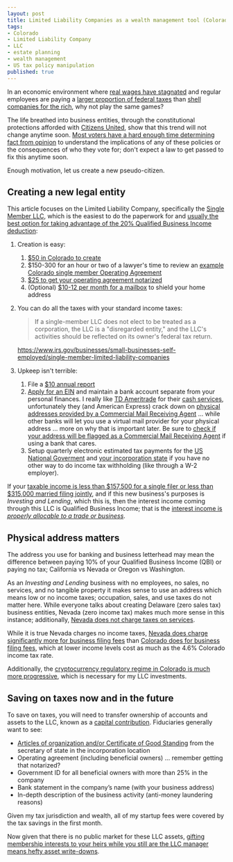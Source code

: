 ```yaml
---
layout: post
title: Limited Liability Companies as a wealth management tool (Colorado)
tags:
- Colorado
- Limited Liability Company
- LLC
- estate planning
- wealth management
- US tax policy manipulation
published: true
---
```

In an economic environment where [real wages have stagnated](https://www.pewresearch.org/fact-tank/2018/08/07/for-most-us-workers-real-wages-have-barely-budged-for-decades/)
and regular employees are paying a [larger proportion of federal taxes](https://www.cbpp.org/research/federal-tax/policy-basics-where-do-federal-tax-revenues-come-from)
than [shell companies for the rich](https://www.icij.org/investigations/panama-papers/), why not play the same games?

The life breathed into business entities, through the constitutional protections afforded with
[Citizens United](https://www.fec.gov/updates/citizens-united-v-fecsupreme-court/),
show that this trend will not change anytime soon.
[Most voters have a hard enough time determining fact from opinion](https://www.journalism.org/2018/06/18/distinguishing-between-factual-and-opinion-statements-in-the-news/)
to understand the implications of any of these policies or the consequences of who they vote for; don't expect a law to get passed to fix this anytime soon.

Enough motivation, let us create a new pseudo-citizen.

## Creating a new legal entity
This article focuses on the Limited Liability Company,
specifically the [Single Member LLC](https://www.irs.gov/businesses/small-businesses-self-employed/single-member-limited-liability-companies),
which is the easiest to do the paperwork for and [usually the best option for taking advantage of the 20% Qualified Business Income deduction](https://www.thetaxadviser.com/issues/2020/mar/optimal-choice-entity-qbi-deduction.html):

1. Creation is easy:
    1. [$50 in Colorado to create](https://www.sos.state.co.us/pubs/info_center/fees/business.html)
    1. $150-300 for an hour or two of a lawyer's time to review an [example Colorado single member Operating Agreement](https://docs.google.com/document/d/1-tHY7_rG3Cn-Pf3ELQUKLJ_j2uoGqucMHUU4YwDDaUE/edit)
    1. [$25 to get your operating agreement notarized](https://www.notarize.com/pricing)
    1. (Optional) [$10-12 per month for a mailbox](https://www.anytimemailbox.com/l/usa/colorado) to shield your home address
1. You can do all the taxes with your standard income taxes:
    > If a single-member LLC does not elect to be treated as a corporation, the LLC is a "disregarded entity," and the LLC's activities should be reflected on its owner's federal tax return.
    
    <https://www.irs.gov/businesses/small-businesses-self-employed/single-member-limited-liability-companies>
1. Upkeep isn't terrible:
    1. File a [$10 annual report](https://www.sos.state.co.us/pubs/business/FAQs/reports.html)
    1. [Apply for an EIN](https://www.irs.gov/businesses/small-businesses-self-employed/apply-for-an-employer-identification-number-ein-online) and maintain a bank account separate from your personal finances. I really like [TD Ameritrade](https://www.tdameritrade.com/account-types/specialty.page) for their [cash services](https://www.tdameritrade.com/investment-products/cash-solutions/cash-services.page), unfortunately they (and American Express) crack down on [physical addresses provided by a Commercial Mail Receiving Agent](https://help.virtualpostmail.com/article/224-2019-02-21-proof-of-address-for-business-bank-accounts) ... while other banks will let you use a virtual mail provider for your physical address ... more on why that is important later. Be sure to [check if your address will be flagged as a Commercial Mail Receiving Agent](https://tools.usps.com/zip-code-lookup.htm?byaddress) if using a bank that cares.
    1. Setup quarterly electronic estimated tax payments for the [US National Goverment](https://www.forbes.com/sites/ashleaebeling/2014/04/08/the-easy-way-to-make-estimated-tax-payments/) and [your incorporation state](https://www.colorado.gov/pacific/tax/business-income-estimated-payments) if you have no other way to do income tax withholding (like through a W-2 employer).

If your [taxable income is less than $157,500 for a single filer or less than $315,000 married filing jointly](https://www.irs.gov/newsroom/tax-cuts-and-jobs-act-provision-11011-section-199a-qualified-business-income-deduction-faqs), and if this new business's purposes is _Investing and Lending_, which this is, then the interest income coming through this LLC is Qualified Business Income; that is the [interest income is _properly allocable to a trade or business_](https://www.law.cornell.edu/definitions/uscode.php?width=840&height=800&iframe=true&def_id=26-USC-17049456-273802394&term_occur=999&term_src=title:26:subtitle:A:chapter:1:subchapter:B:part:VI:section:199A).

## Physical address matters
The address you use for banking and business letterhead may mean the difference between paying 10% of your
Qualified Business Income (QBI) or paying no tax; California vs Nevada or Oregon vs Washington.

As an _Investing and Lending_ business with no employees, no sales, no services, and no tangible property it makes
sense to use an address which means low or no income taxes; occupation, sales, and use taxes do not matter here.
While everyone talks about creating Delaware (zero sales tax) business entities, Nevada (zero income tax)
makes much more sense in this instance; additionally, [Nevada does not charge taxes on services](https://webcache.googleusercontent.com/search?q=cache:y4jBz1TcnR8J:https://tax.nv.gov/uploadedFiles/taxnvgov/Content/OnLineServices/Basic%2520Training-revised.ppt+&cd=13&hl=en&ct=clnk&gl=us).

While it is true Nevada charges no income taxes,
[Nevada does charge significantly more for business filing fees](https://www.nvsos.gov/sos/businesses/commercial-recordings/forms-fees) than [Colorado does for business filing fees](https://www.sos.state.co.us/pubs/info_center/fees/business.html),
which at lower income levels cost as much as the 4.6% Colorado income tax rate.

Additionally, the [cryptocurrency regulatory regime in Colorado is much more progressive](https://www.gtlaw.com/en/insights/2019/3/colorado-digital-token-act-exempts-certain-cryptocurrency-transactions-from-colorado-securities-laws), which is necessary for my LLC investments.

## Saving on taxes now and in the future
To save on taxes, you will need to transfer ownership of accounts and assets to the LLC, known as a [capital contribution](https://www.legalzoom.com/articles/how-to-add-capital-contributions-to-an-llc). Fiduciaries generally want to see:
- [Articles of organization and/or Certificate of Good Standing](https://www.sos.state.co.us/pubs/business/FAQs/certGoodStanding.html) from the secretary of state in the incorporation location
- Operating agreement (including beneficial owners) ... remember getting that notarized?
- Government ID for all beneficial owners with more than 25% in the company
- Bank statement in the company’s name (with your business address)
- In-depth description of the business activity (anti-money laundering reasons)

Given my tax jurisdiction and wealth, all of my startup fees were covered by the tax savings in the first month.

Now given that there is no public market for these LLC assets, [gifting membership interests to your heirs while you still are the LLC manager means hefty asset write-downs](https://www.investopedia.com/articles/personal-finance/071514/using-llc-estate-planning.asp#how-a-family-llc-works).
